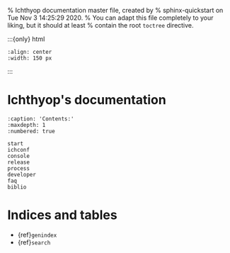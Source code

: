 % Ichthyop documentation master file, created by
% sphinx-quickstart on Tue Nov  3 14:25:29 2020.
% You can adapt this file completely to your liking, but it should at least
% contain the root `toctree` directive.

:::{only} html
```{image} _static/logo-ichthyop.*
:align: center
:width: 150 px
```
:::

# Ichthyop's documentation

```{toctree}
:caption: 'Contents:'
:maxdepth: 1
:numbered: true

start
ichconf
console
release
process
developer
faq
biblio
```

# Indices and tables

- {ref}`genindex`
- {ref}`search`

